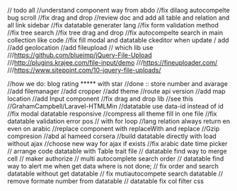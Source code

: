 // todo all
//understand component way from abdo
//fix dilaog autocompelte bug scroll
//fix drag and drop
//review doc and add all table and relation and all link sidebar
//fix datatable generater lang
//fix form validation method
//fix tree search
//fix tree drag and drop
//fix autocompelte search in main collection like code
//fix fill modal and datatable ckeditor when update / add
//add geolocation
//add fileupload // which lib use
///https://github.com/blueimp/jQuery-File-Upload
///http://plugins.krajee.com/file-input/demo
///https://fineuploader.com/
///https://www.sitepoint.com/10-jquery-file-uploads/

//how we do: blog rating ***** with star //done :: store number and avarage
//add filemanager
//add cropper
//add theme
//route api version
//add map location
//add Input component
//fix drag and drop lib
//see this //GrahamCampbell/Laravel-HTMLMin
//datatable use data-id instead of id
//fix modal datatable responsive
//compress all theme fill in one file
//fix datatable validation error pos // with for loop
//lang relation always return en even on arabic
//replace component with replaceWith and replace
//Gzip compresion
//abd al hameed corsera
//build datatable directly with load without ajax
//choose new way for ajax if exists
//fix arabic date time picker
// arrange code datatable with Table trait file
// datatable find way to merge cell
// maker authorize
// multi autocomplete search order
// datatable find way to alert me when get data where is not done;
// fix order and search datatable without get datatable
// fix mutiautocompete search datatable
// remove formate number from datatable
// datatable fix col filter css